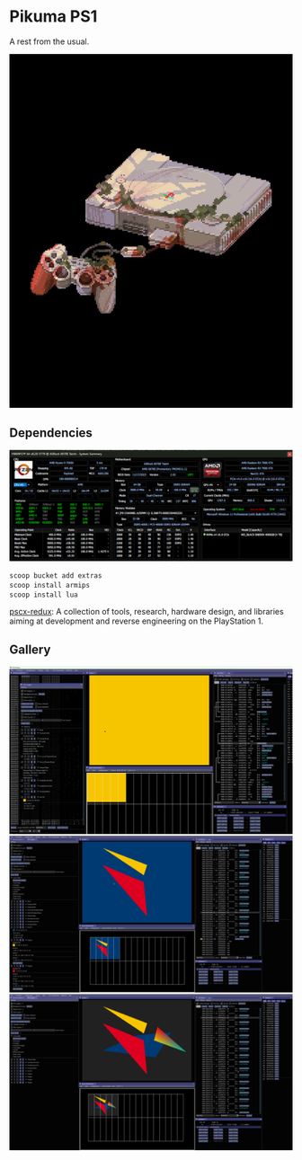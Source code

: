 # Pikuma PS1

A rest from the usual.

![img](./docs/assets/splash.jpg)

## Dependencies

![system_info](./docs/assets/system_info.png)

```ps1
scoop bucket add extras
scoop install armips
scoop install lua
```

[pscx-redux](https://github.com/grumpycoders/pcsx-redux/): A collection of tools, research, hardware design, and libraries aiming at development and reverse engineering on the PlayStation 1.

## Gallery

![clear!](./docs/assets/pcsx-redux.main_2025-08-03_18-02-08.png)  
![traingles!](./docs/assets/pcsx-redux.main_2025-08-03_19-28-22.png)  
![polys!](./docs/assets/pcsx-redux.main_2025-08-03_20-45-35.png)  

